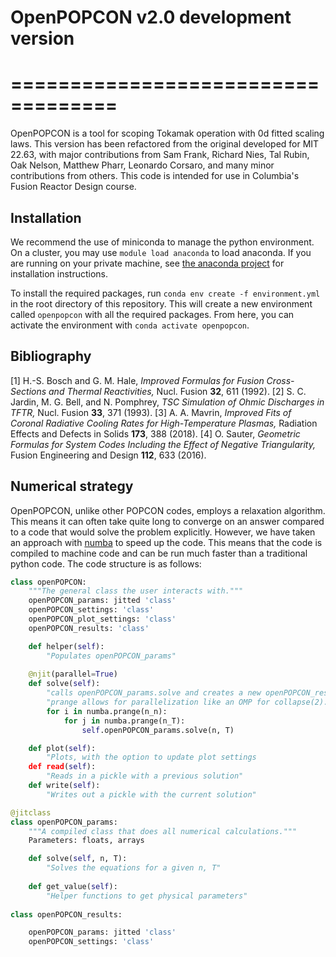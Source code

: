 # OpenPOPCON v2.0 development version
# ===================================

OpenPOPCON is a tool for scoping Tokamak operation with 0d fitted scaling laws. This version has been refactored from the original developed for MIT 22.63, with major contributions from Sam Frank, Richard Nies, Tal Rubin, Oak Nelson, Matthew Pharr, Leonardo Corsaro, and many minor contributions from others. This code is intended for use in Columbia's Fusion Reactor Design course.

## Installation

We recommend the use of miniconda to manage the python environment. On a cluster, you may use `module load anaconda` to load anaconda. If you are running on your private machine, see [the anaconda project](https://docs.anaconda.com/miniconda/) for installation instructions.

To install the required packages, run `conda env create -f environment.yml` in the root directory of this repository. This will create a new environment called `openpopcon` with all the required packages. From here, you can activate the environment with `conda activate openpopcon`. 

## Bibliography

[1] H.-S. Bosch and G. M. Hale, *Improved Formulas for Fusion Cross-Sections and Thermal Reactivities,* Nucl. Fusion **32**, 611 (1992).
[2] S. C. Jardin, M. G. Bell, and N. Pomphrey, *TSC Simulation of Ohmic Discharges in TFTR,* Nucl. Fusion **33**, 371 (1993).
[3] A. A. Mavrin, *Improved Fits of Coronal Radiative Cooling Rates for High-Temperature Plasmas,* Radiation Effects and Defects in Solids **173**, 388 (2018).
[4] O. Sauter, *Geometric Formulas for System Codes Including the Effect of Negative Triangularity,* Fusion Engineering and Design **112**, 633 (2016).

## Numerical strategy

OpenPOPCON, unlike other POPCON codes, employs a relaxation algorithm. This means it can often take quite long to converge on an answer compared to a code that would solve the problem explicitly. However, we have taken an approach with [numba](https://numba.pydata.org/) to speed up the code. This means that the code is compiled to machine code and can be run much faster than a traditional python code. The code structure is as follows:

```python
class openPOPCON:
    """The general class the user interacts with."""
    openPOPCON_params: jitted 'class'
    openPOPCON_settings: 'class'
    openPOPCON_plot_settings: 'class'
    openPOPCON_results: 'class'

    def helper(self):
        "Populates openPOPCON_params"
    
    @njit(parallel=True)
    def solve(self):
        "calls openPOPCON_params.solve and creates a new openPOPCON_results algorithm"
        "prange allows for parallelization like an OMP for collapse(2)."
        for i in numba.prange(n_n):
            for j in numba.prange(n_T):
                self.openPOPCON_params.solve(n, T)

    def plot(self):
        "Plots, with the option to update plot settings
    def read(self):
        "Reads in a pickle with a previous solution"
    def write(self):
        "Writes out a pickle with the current solution"

@jitclass
class openPOPCON_params:
    """A compiled class that does all numerical calculations."""
    Parameters: floats, arrays

    def solve(self, n, T):
        "Solves the equations for a given n, T"
    
    def get_value(self):
        "Helper functions to get physical parameters"
    
class openPOPCON_results:

    openPOPCON_params: jitted 'class'
    openPOPCON_settings: 'class'

    
```
